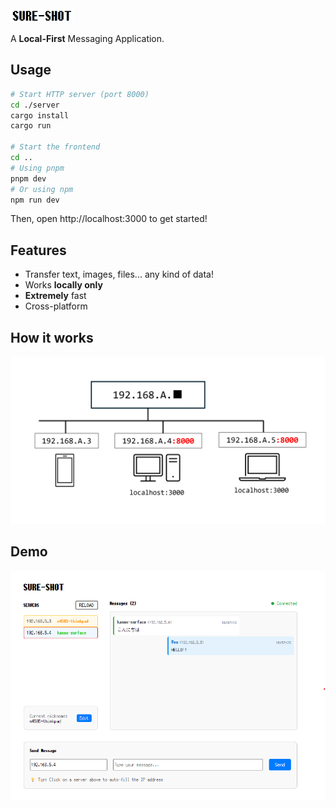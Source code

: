 <img src="public/sureshot.png" width=100>
<br/>

A **Local-First** Messaging Application.


## Usage

``` bash
# Start HTTP server (port 8000)
cd ./server
cargo install
cargo run

# Start the frontend
cd ..
# Using pnpm
pnpm dev
# Or using npm
npm run dev
```
Then, open http://localhost:3000 to get started!

## Features

* Transfer text, images, files... any kind of data!
* Works **locally only**
* **Extremely** fast
* Cross-platform

## How it works

<img src="public/readme_1.png">

## Demo

<img src="public/readme_2.png">